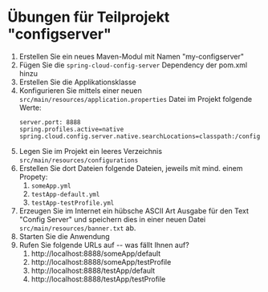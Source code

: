 # Übungen für Teilprojekt "configserver"

1. Erstellen Sie ein neues Maven-Modul mit Namen "my-configserver"
2. Fügen Sie die `spring-cloud-config-server` Dependency der pom.xml hinzu
3. Erstellen Sie die Applikationsklasse
4. Konfigurieren Sie mittels einer neuen `src/main/resources/application.properties` Datei
im Projekt folgende Werte:
    ````properties
   server.port: 8888
   spring.profiles.active=native
   spring.cloud.config.server.native.searchLocations=classpath:/configurations
    ````
5. Legen Sie im Projekt ein leeres Verzeichnis `src/main/resources/configurations`
6. Erstellen Sie dort Dateien folgende Dateien, jeweils mit mind. einem Propety:
   1. `someApp.yml`
   2. `testApp-default.yml`
   3. `testApp-testProfile.yml`
7. Erzeugen Sie im Internet ein hübsche ASCII Art Ausgabe für den Text "Config Server" und
speichern dies in einer neuen Datei `src/main/resources/banner.txt` ab.
8. Starten Sie die Anwendung
9. Rufen Sie folgende URLs auf -- was fällt Ihnen auf?
   1. http://localhost:8888/someApp/default
   1. http://localhost:8888/someApp/testProfile
   2. http://localhost:8888/testApp/default
   3. http://localhost:8888/testApp/testProfile